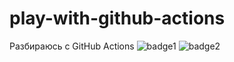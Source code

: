 # play-with-github-actions
Разбираюсь с GitHub Actions
![badge1](https://github.com/Mazdaywik/play-with-github-actions/workflows/main/badge.svg)
![badge2](https://github.com/Mazdaywik/play-with-github-actions/workflows/run-tests/badge.svg)
